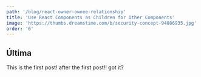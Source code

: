 ```yaml
---
path: '/blog/react-owner-ownee-relationship'
title: 'Use React Components as Children for Other Components'
image: 'https://thumbs.dreamstime.com/b/security-concept-94886935.jpg'
order: '6'
---
```


## Última

This is the first post! after the first post!! got it?

